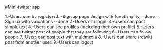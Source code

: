 #Mini-twitter app

1.-Users can be registered.
    -Sign up page design with functionality             --done
    -Sign up with validations                           --done
2.-Users can login.
3.-Users can post simple text
4.-Users can see profiles (including their own profile)
5.-Users can see twitter post of people that they are following
6.-Users can follow people
7.-Users can post text with multimedia
8.-Users can share (retwit) post from another user.
9.-Users can logout
